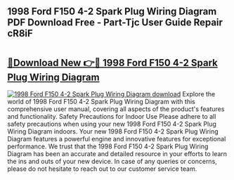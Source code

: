 ## 1998 Ford F150 4-2 Spark Plug Wiring Diagram PDF Download Free - Part-Tjc User Guide Repair cR8iF

# <h2><a href="http://dfrmlkp.blite.top/?on=1998+Ford+F150+4-2+Spark+Plug+Wiring+Diagram">🔗Download New 👉🔴 1998 Ford F150 4-2 Spark Plug Wiring Diagram</a></h2>

[![1998 Ford F150 4-2 Spark Plug Wiring Diagram download](https://i.imgur.com/lujVjoI.png)](http://dfrmlkp.blite.top/?on=1998+Ford+F150+4-2+Spark+Plug+Wiring+Diagram)
Explore the world of 1998 Ford F150 4-2 Spark Plug Wiring Diagram with this comprehensive user manual, covering all aspects of the product's features and functionality. Safety Precautions for Indoor Use Please adhere to all safety precautions when using your new 1998 Ford F150 4-2 Spark Plug Wiring Diagram indoors. Your new 1998 Ford F150 4-2 Spark Plug Wiring Diagram features a powerful engine and innovative features for exceptional performance. We trust that the 1998 Ford F150 4-2 Spark Plug Wiring Diagram has been an accurate and detailed resource in your efforts to learn the ins and outs of your new device. In case of any queries or concerns, please do not hesitate to reach out to our customer service team.
